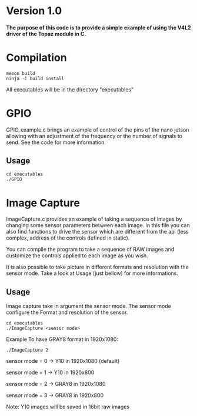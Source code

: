 # Version 1.0

#### The purpose of this code is to provide a simple example of using the V4L2 driver of the Topaz module in C.

# Compilation 

```
meson build
ninja -C build install
```
All executables will be in the directory "executables"

# GPIO

GPIO_example.c brings an example of control of the pins of the nano jetson allowing with an adjustment of the frequency or the number of signals to send. See the code for more information.

## Usage 

``` 
cd executables
./GPIO
```

# Image Capture

ImageCapture.c provides an example of taking a sequence of images by changing some sensor parameters between each image. In this file you can also find functions to drive the sensor which are different from the api (less complex, address of the controls defined in static).

You can compile the program to take a sequence of RAW images and customize the controls applied to each image as you wish.

It is also possible to take picture in different formats and resolution with the sensor mode. Take a look at Usage (just bellow) for more informations.


## Usage 

Image capture take in argument the sensor mode. 
The sensor mode configure the Format and resolution of the sensor.

``` 
cd executables
./ImageCapture <sensor mode>
```

Example To have GRAY8 format in 1920x1080:

``` 
./ImageCapture 2
```
sensor mode = 0 -> Y10  in 1920x1080 (default)

sensor mode = 1 -> Y10  in 1920x800

sensor mode = 2 -> GRAY8  in 1920x1080

sensor mode = 3 -> GRAY8  in 1920x800

Note: Y10 images will be saved in 16bit raw images
